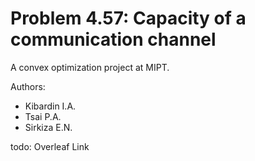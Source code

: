 # Problem 4.57: Capacity of a communication channel

A convex optimization project at MIPT.

Authors:
* Kibardin I.A.
* Tsai P.A.
* Sirkiza E.N.

todo: Overleaf Link
